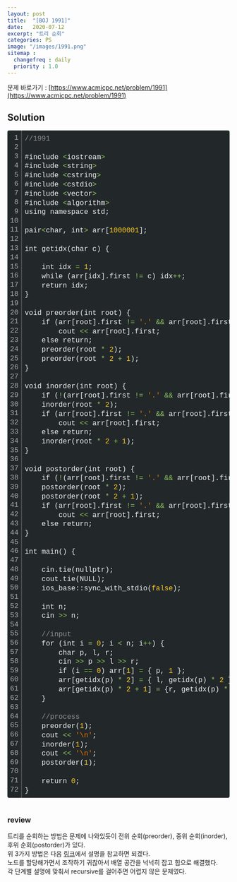 ```yaml
---
layout: post
title:  "[BOJ 1991]"
date:   2020-07-12
excerpt: "트리 순회"
categories: PS
image: "/images/1991.png"
sitemap :
  changefreq : daily
  priority : 1.0
---
```

문제 바로가기 : [https://www.acmicpc.net/problem/1991](https://www.acmicpc.net/problem/1991)

## Solution
<div class="colorscripter-code" style="color:#F1F2F3;font-family:Consolas, 'Liberation Mono', Menlo, Courier, monospace !important; position:relative !important;overflow:auto"><table class="colorscripter-code-table" style="margin:0;padding:0;border:none;background-color:#22282A;border-radius:4px;" cellspacing="0" cellpadding="0"><tr><td style="padding:6px;border-right:2px solid #4f4f4f"><div style="margin:0;padding:0;word-break:normal;text-align:right;color:#aaa;font-family:Consolas, 'Liberation Mono', Menlo, Courier, monospace !important;line-height:130%"><div style="line-height:130%">1</div><div style="line-height:130%">2</div><div style="line-height:130%">3</div><div style="line-height:130%">4</div><div style="line-height:130%">5</div><div style="line-height:130%">6</div><div style="line-height:130%">7</div><div style="line-height:130%">8</div><div style="line-height:130%">9</div><div style="line-height:130%">10</div><div style="line-height:130%">11</div><div style="line-height:130%">12</div><div style="line-height:130%">13</div><div style="line-height:130%">14</div><div style="line-height:130%">15</div><div style="line-height:130%">16</div><div style="line-height:130%">17</div><div style="line-height:130%">18</div><div style="line-height:130%">19</div><div style="line-height:130%">20</div><div style="line-height:130%">21</div><div style="line-height:130%">22</div><div style="line-height:130%">23</div><div style="line-height:130%">24</div><div style="line-height:130%">25</div><div style="line-height:130%">26</div><div style="line-height:130%">27</div><div style="line-height:130%">28</div><div style="line-height:130%">29</div><div style="line-height:130%">30</div><div style="line-height:130%">31</div><div style="line-height:130%">32</div><div style="line-height:130%">33</div><div style="line-height:130%">34</div><div style="line-height:130%">35</div><div style="line-height:130%">36</div><div style="line-height:130%">37</div><div style="line-height:130%">38</div><div style="line-height:130%">39</div><div style="line-height:130%">40</div><div style="line-height:130%">41</div><div style="line-height:130%">42</div><div style="line-height:130%">43</div><div style="line-height:130%">44</div><div style="line-height:130%">45</div><div style="line-height:130%">46</div><div style="line-height:130%">47</div><div style="line-height:130%">48</div><div style="line-height:130%">49</div><div style="line-height:130%">50</div><div style="line-height:130%">51</div><div style="line-height:130%">52</div><div style="line-height:130%">53</div><div style="line-height:130%">54</div><div style="line-height:130%">55</div><div style="line-height:130%">56</div><div style="line-height:130%">57</div><div style="line-height:130%">58</div><div style="line-height:130%">59</div><div style="line-height:130%">60</div><div style="line-height:130%">61</div><div style="line-height:130%">62</div><div style="line-height:130%">63</div><div style="line-height:130%">64</div><div style="line-height:130%">65</div><div style="line-height:130%">66</div><div style="line-height:130%">67</div><div style="line-height:130%">68</div><div style="line-height:130%">69</div><div style="line-height:130%">70</div><div style="line-height:130%">71</div><div style="line-height:130%">72</div></div></td><td style="padding:6px 0;text-align:left"><div style="margin:0;padding:0;color:#F1F2F3;font-family:Consolas, 'Liberation Mono', Menlo, Courier, monospace !important;line-height:130%"><div style="padding:0 6px; white-space:pre; line-height:130%"><span style="color:#919191">//1991</span></div><div style="padding:0 6px; white-space:pre; line-height:130%">&nbsp;</div><div style="padding:0 6px; white-space:pre; line-height:130%">#include&nbsp;<span style="color:#F1F2F3"></span><span style="color:#93C763">&lt;</span>iostream<span style="color:#F1F2F3"></span><span style="color:#93C763">&gt;</span></div><div style="padding:0 6px; white-space:pre; line-height:130%">#include&nbsp;<span style="color:#F1F2F3"></span><span style="color:#93C763">&lt;</span>string<span style="color:#F1F2F3"></span><span style="color:#93C763">&gt;</span></div><div style="padding:0 6px; white-space:pre; line-height:130%">#include&nbsp;<span style="color:#F1F2F3"></span><span style="color:#93C763">&lt;</span>cstring<span style="color:#F1F2F3"></span><span style="color:#93C763">&gt;</span></div><div style="padding:0 6px; white-space:pre; line-height:130%">#include&nbsp;<span style="color:#F1F2F3"></span><span style="color:#93C763">&lt;</span>cstdio<span style="color:#F1F2F3"></span><span style="color:#93C763">&gt;</span></div><div style="padding:0 6px; white-space:pre; line-height:130%">#include&nbsp;<span style="color:#F1F2F3"></span><span style="color:#93C763">&lt;</span>vector<span style="color:#F1F2F3"></span><span style="color:#93C763">&gt;</span></div><div style="padding:0 6px; white-space:pre; line-height:130%">#include&nbsp;<span style="color:#F1F2F3"></span><span style="color:#93C763">&lt;</span>algorithm<span style="color:#F1F2F3"></span><span style="color:#93C763">&gt;</span></div><div style="padding:0 6px; white-space:pre; line-height:130%">using&nbsp;namespace&nbsp;std;</div><div style="padding:0 6px; white-space:pre; line-height:130%">&nbsp;</div><div style="padding:0 6px; white-space:pre; line-height:130%">pair<span style="color:#F1F2F3"></span><span style="color:#93C763">&lt;</span>char,&nbsp;int<span style="color:#F1F2F3"></span><span style="color:#93C763">&gt;</span>&nbsp;arr[<span style="color:#FFCD22">1000001</span>];</div><div style="padding:0 6px; white-space:pre; line-height:130%">&nbsp;</div><div style="padding:0 6px; white-space:pre; line-height:130%">int&nbsp;getidx(char&nbsp;c)&nbsp;{</div><div style="padding:0 6px; white-space:pre; line-height:130%">&nbsp;</div><div style="padding:0 6px; white-space:pre; line-height:130%">&nbsp;&nbsp;&nbsp;&nbsp;int&nbsp;idx&nbsp;<span style="color:#F1F2F3"></span><span style="color:#93C763">=</span>&nbsp;<span style="color:#FFCD22">1</span>;</div><div style="padding:0 6px; white-space:pre; line-height:130%">&nbsp;&nbsp;&nbsp;&nbsp;while&nbsp;(arr[idx].first&nbsp;<span style="color:#F1F2F3"></span><span style="color:#93C763">!</span><span style="color:#F1F2F3"></span><span style="color:#93C763">=</span>&nbsp;c)&nbsp;idx<span style="color:#F1F2F3"></span><span style="color:#93C763">+</span><span style="color:#F1F2F3"></span><span style="color:#93C763">+</span>;</div><div style="padding:0 6px; white-space:pre; line-height:130%">&nbsp;&nbsp;&nbsp;&nbsp;return&nbsp;idx;</div><div style="padding:0 6px; white-space:pre; line-height:130%">}</div><div style="padding:0 6px; white-space:pre; line-height:130%">&nbsp;</div><div style="padding:0 6px; white-space:pre; line-height:130%">void&nbsp;preorder(int&nbsp;root)&nbsp;{</div><div style="padding:0 6px; white-space:pre; line-height:130%">&nbsp;&nbsp;&nbsp;&nbsp;if&nbsp;(arr[root].first&nbsp;<span style="color:#F1F2F3"></span><span style="color:#93C763">!</span><span style="color:#F1F2F3"></span><span style="color:#93C763">=</span>&nbsp;<span style="color:#EC7600">'.'</span>&nbsp;<span style="color:#F1F2F3"></span><span style="color:#93C763">&amp;</span><span style="color:#F1F2F3"></span><span style="color:#93C763">&amp;</span>&nbsp;arr[root].first&nbsp;<span style="color:#F1F2F3"></span><span style="color:#93C763">!</span><span style="color:#F1F2F3"></span><span style="color:#93C763">=</span>&nbsp;<span style="color:#EC7600">'&nbsp;'</span>)</div><div style="padding:0 6px; white-space:pre; line-height:130%">&nbsp;&nbsp;&nbsp;&nbsp;&nbsp;&nbsp;&nbsp;&nbsp;cout&nbsp;<span style="color:#F1F2F3"></span><span style="color:#93C763">&lt;</span><span style="color:#F1F2F3"></span><span style="color:#93C763">&lt;</span>&nbsp;arr[root].first;</div><div style="padding:0 6px; white-space:pre; line-height:130%">&nbsp;&nbsp;&nbsp;&nbsp;else&nbsp;return;</div><div style="padding:0 6px; white-space:pre; line-height:130%">&nbsp;&nbsp;&nbsp;&nbsp;preorder(root&nbsp;<span style="color:#F1F2F3"></span><span style="color:#93C763">*</span>&nbsp;<span style="color:#FFCD22">2</span>);</div><div style="padding:0 6px; white-space:pre; line-height:130%">&nbsp;&nbsp;&nbsp;&nbsp;preorder(root&nbsp;<span style="color:#F1F2F3"></span><span style="color:#93C763">*</span>&nbsp;<span style="color:#FFCD22">2</span>&nbsp;<span style="color:#F1F2F3"></span><span style="color:#93C763">+</span>&nbsp;<span style="color:#FFCD22">1</span>);</div><div style="padding:0 6px; white-space:pre; line-height:130%">}</div><div style="padding:0 6px; white-space:pre; line-height:130%">&nbsp;</div><div style="padding:0 6px; white-space:pre; line-height:130%">void&nbsp;inorder(int&nbsp;root)&nbsp;{</div><div style="padding:0 6px; white-space:pre; line-height:130%">&nbsp;&nbsp;&nbsp;&nbsp;if&nbsp;(<span style="color:#F1F2F3"></span><span style="color:#93C763">!</span>(arr[root].first&nbsp;<span style="color:#F1F2F3"></span><span style="color:#93C763">!</span><span style="color:#F1F2F3"></span><span style="color:#93C763">=</span>&nbsp;<span style="color:#EC7600">'.'</span>&nbsp;<span style="color:#F1F2F3"></span><span style="color:#93C763">&amp;</span><span style="color:#F1F2F3"></span><span style="color:#93C763">&amp;</span>&nbsp;arr[root].first&nbsp;<span style="color:#F1F2F3"></span><span style="color:#93C763">!</span><span style="color:#F1F2F3"></span><span style="color:#93C763">=</span>&nbsp;<span style="color:#EC7600">'&nbsp;'</span>))&nbsp;return;</div><div style="padding:0 6px; white-space:pre; line-height:130%">&nbsp;&nbsp;&nbsp;&nbsp;inorder(root&nbsp;<span style="color:#F1F2F3"></span><span style="color:#93C763">*</span>&nbsp;<span style="color:#FFCD22">2</span>);</div><div style="padding:0 6px; white-space:pre; line-height:130%">&nbsp;&nbsp;&nbsp;&nbsp;if&nbsp;(arr[root].first&nbsp;<span style="color:#F1F2F3"></span><span style="color:#93C763">!</span><span style="color:#F1F2F3"></span><span style="color:#93C763">=</span>&nbsp;<span style="color:#EC7600">'.'</span>&nbsp;<span style="color:#F1F2F3"></span><span style="color:#93C763">&amp;</span><span style="color:#F1F2F3"></span><span style="color:#93C763">&amp;</span>&nbsp;arr[root].first&nbsp;<span style="color:#F1F2F3"></span><span style="color:#93C763">!</span><span style="color:#F1F2F3"></span><span style="color:#93C763">=</span>&nbsp;<span style="color:#EC7600">'&nbsp;'</span>)</div><div style="padding:0 6px; white-space:pre; line-height:130%">&nbsp;&nbsp;&nbsp;&nbsp;&nbsp;&nbsp;&nbsp;&nbsp;cout&nbsp;<span style="color:#F1F2F3"></span><span style="color:#93C763">&lt;</span><span style="color:#F1F2F3"></span><span style="color:#93C763">&lt;</span>&nbsp;arr[root].first;</div><div style="padding:0 6px; white-space:pre; line-height:130%">&nbsp;&nbsp;&nbsp;&nbsp;else&nbsp;return;</div><div style="padding:0 6px; white-space:pre; line-height:130%">&nbsp;&nbsp;&nbsp;&nbsp;inorder(root&nbsp;<span style="color:#F1F2F3"></span><span style="color:#93C763">*</span>&nbsp;<span style="color:#FFCD22">2</span>&nbsp;<span style="color:#F1F2F3"></span><span style="color:#93C763">+</span>&nbsp;<span style="color:#FFCD22">1</span>);</div><div style="padding:0 6px; white-space:pre; line-height:130%">}</div><div style="padding:0 6px; white-space:pre; line-height:130%">&nbsp;</div><div style="padding:0 6px; white-space:pre; line-height:130%">void&nbsp;postorder(int&nbsp;root)&nbsp;{</div><div style="padding:0 6px; white-space:pre; line-height:130%">&nbsp;&nbsp;&nbsp;&nbsp;if&nbsp;(<span style="color:#F1F2F3"></span><span style="color:#93C763">!</span>(arr[root].first&nbsp;<span style="color:#F1F2F3"></span><span style="color:#93C763">!</span><span style="color:#F1F2F3"></span><span style="color:#93C763">=</span>&nbsp;<span style="color:#EC7600">'.'</span>&nbsp;<span style="color:#F1F2F3"></span><span style="color:#93C763">&amp;</span><span style="color:#F1F2F3"></span><span style="color:#93C763">&amp;</span>&nbsp;arr[root].first&nbsp;<span style="color:#F1F2F3"></span><span style="color:#93C763">!</span><span style="color:#F1F2F3"></span><span style="color:#93C763">=</span>&nbsp;<span style="color:#EC7600">'&nbsp;'</span>))&nbsp;return;</div><div style="padding:0 6px; white-space:pre; line-height:130%">&nbsp;&nbsp;&nbsp;&nbsp;postorder(root&nbsp;<span style="color:#F1F2F3"></span><span style="color:#93C763">*</span>&nbsp;<span style="color:#FFCD22">2</span>);</div><div style="padding:0 6px; white-space:pre; line-height:130%">&nbsp;&nbsp;&nbsp;&nbsp;postorder(root&nbsp;<span style="color:#F1F2F3"></span><span style="color:#93C763">*</span>&nbsp;<span style="color:#FFCD22">2</span>&nbsp;<span style="color:#F1F2F3"></span><span style="color:#93C763">+</span>&nbsp;<span style="color:#FFCD22">1</span>);</div><div style="padding:0 6px; white-space:pre; line-height:130%">&nbsp;&nbsp;&nbsp;&nbsp;if&nbsp;(arr[root].first&nbsp;<span style="color:#F1F2F3"></span><span style="color:#93C763">!</span><span style="color:#F1F2F3"></span><span style="color:#93C763">=</span>&nbsp;<span style="color:#EC7600">'.'</span>&nbsp;<span style="color:#F1F2F3"></span><span style="color:#93C763">&amp;</span><span style="color:#F1F2F3"></span><span style="color:#93C763">&amp;</span>&nbsp;arr[root].first&nbsp;<span style="color:#F1F2F3"></span><span style="color:#93C763">!</span><span style="color:#F1F2F3"></span><span style="color:#93C763">=</span>&nbsp;<span style="color:#EC7600">'&nbsp;'</span>)</div><div style="padding:0 6px; white-space:pre; line-height:130%">&nbsp;&nbsp;&nbsp;&nbsp;&nbsp;&nbsp;&nbsp;&nbsp;cout&nbsp;<span style="color:#F1F2F3"></span><span style="color:#93C763">&lt;</span><span style="color:#F1F2F3"></span><span style="color:#93C763">&lt;</span>&nbsp;arr[root].first;</div><div style="padding:0 6px; white-space:pre; line-height:130%">&nbsp;&nbsp;&nbsp;&nbsp;else&nbsp;return;</div><div style="padding:0 6px; white-space:pre; line-height:130%">}</div><div style="padding:0 6px; white-space:pre; line-height:130%">&nbsp;</div><div style="padding:0 6px; white-space:pre; line-height:130%">int&nbsp;main()&nbsp;{</div><div style="padding:0 6px; white-space:pre; line-height:130%">&nbsp;</div><div style="padding:0 6px; white-space:pre; line-height:130%">&nbsp;&nbsp;&nbsp;&nbsp;cin.tie(nullptr);</div><div style="padding:0 6px; white-space:pre; line-height:130%">&nbsp;&nbsp;&nbsp;&nbsp;cout.tie(NULL);</div><div style="padding:0 6px; white-space:pre; line-height:130%">&nbsp;&nbsp;&nbsp;&nbsp;ios_base::sync_with_stdio(<span style="color:#FFCD22">false</span>);</div><div style="padding:0 6px; white-space:pre; line-height:130%">&nbsp;</div><div style="padding:0 6px; white-space:pre; line-height:130%">&nbsp;&nbsp;&nbsp;&nbsp;int&nbsp;n;</div><div style="padding:0 6px; white-space:pre; line-height:130%">&nbsp;&nbsp;&nbsp;&nbsp;cin&nbsp;<span style="color:#F1F2F3"></span><span style="color:#93C763">&gt;</span><span style="color:#F1F2F3"></span><span style="color:#93C763">&gt;</span>&nbsp;n;</div><div style="padding:0 6px; white-space:pre; line-height:130%">&nbsp;</div><div style="padding:0 6px; white-space:pre; line-height:130%">&nbsp;&nbsp;&nbsp;&nbsp;<span style="color:#919191">//input</span></div><div style="padding:0 6px; white-space:pre; line-height:130%">&nbsp;&nbsp;&nbsp;&nbsp;for&nbsp;(int&nbsp;i&nbsp;<span style="color:#F1F2F3"></span><span style="color:#93C763">=</span>&nbsp;<span style="color:#FFCD22">0</span>;&nbsp;i&nbsp;<span style="color:#F1F2F3"></span><span style="color:#93C763">&lt;</span>&nbsp;n;&nbsp;i<span style="color:#F1F2F3"></span><span style="color:#93C763">+</span><span style="color:#F1F2F3"></span><span style="color:#93C763">+</span>)&nbsp;{</div><div style="padding:0 6px; white-space:pre; line-height:130%">&nbsp;&nbsp;&nbsp;&nbsp;&nbsp;&nbsp;&nbsp;&nbsp;char&nbsp;p,&nbsp;l,&nbsp;r;</div><div style="padding:0 6px; white-space:pre; line-height:130%">&nbsp;&nbsp;&nbsp;&nbsp;&nbsp;&nbsp;&nbsp;&nbsp;cin&nbsp;<span style="color:#F1F2F3"></span><span style="color:#93C763">&gt;</span><span style="color:#F1F2F3"></span><span style="color:#93C763">&gt;</span>&nbsp;p&nbsp;<span style="color:#F1F2F3"></span><span style="color:#93C763">&gt;</span><span style="color:#F1F2F3"></span><span style="color:#93C763">&gt;</span>&nbsp;l&nbsp;<span style="color:#F1F2F3"></span><span style="color:#93C763">&gt;</span><span style="color:#F1F2F3"></span><span style="color:#93C763">&gt;</span>&nbsp;r;</div><div style="padding:0 6px; white-space:pre; line-height:130%">&nbsp;&nbsp;&nbsp;&nbsp;&nbsp;&nbsp;&nbsp;&nbsp;if&nbsp;(i&nbsp;<span style="color:#F1F2F3"></span><span style="color:#93C763">=</span><span style="color:#F1F2F3"></span><span style="color:#93C763">=</span>&nbsp;<span style="color:#FFCD22">0</span>)&nbsp;arr[<span style="color:#FFCD22">1</span>]&nbsp;<span style="color:#F1F2F3"></span><span style="color:#93C763">=</span>&nbsp;{&nbsp;p,&nbsp;<span style="color:#FFCD22">1</span>&nbsp;};</div><div style="padding:0 6px; white-space:pre; line-height:130%">&nbsp;&nbsp;&nbsp;&nbsp;&nbsp;&nbsp;&nbsp;&nbsp;arr[getidx(p)&nbsp;<span style="color:#F1F2F3"></span><span style="color:#93C763">*</span>&nbsp;<span style="color:#FFCD22">2</span>]&nbsp;<span style="color:#F1F2F3"></span><span style="color:#93C763">=</span>&nbsp;{&nbsp;l,&nbsp;getidx(p)&nbsp;<span style="color:#F1F2F3"></span><span style="color:#93C763">*</span>&nbsp;<span style="color:#FFCD22">2</span>&nbsp;};</div><div style="padding:0 6px; white-space:pre; line-height:130%">&nbsp;&nbsp;&nbsp;&nbsp;&nbsp;&nbsp;&nbsp;&nbsp;arr[getidx(p)&nbsp;<span style="color:#F1F2F3"></span><span style="color:#93C763">*</span>&nbsp;<span style="color:#FFCD22">2</span>&nbsp;<span style="color:#F1F2F3"></span><span style="color:#93C763">+</span>&nbsp;<span style="color:#FFCD22">1</span>]&nbsp;<span style="color:#F1F2F3"></span><span style="color:#93C763">=</span>&nbsp;{r,&nbsp;getidx(p)&nbsp;<span style="color:#F1F2F3"></span><span style="color:#93C763">*</span>&nbsp;<span style="color:#FFCD22">2</span>&nbsp;<span style="color:#F1F2F3"></span><span style="color:#93C763">+</span>&nbsp;<span style="color:#FFCD22">1</span>};</div><div style="padding:0 6px; white-space:pre; line-height:130%">&nbsp;&nbsp;&nbsp;&nbsp;}</div><div style="padding:0 6px; white-space:pre; line-height:130%">&nbsp;</div><div style="padding:0 6px; white-space:pre; line-height:130%">&nbsp;&nbsp;&nbsp;&nbsp;<span style="color:#919191">//process</span></div><div style="padding:0 6px; white-space:pre; line-height:130%">&nbsp;&nbsp;&nbsp;&nbsp;preorder(<span style="color:#FFCD22">1</span>);</div><div style="padding:0 6px; white-space:pre; line-height:130%">&nbsp;&nbsp;&nbsp;&nbsp;cout&nbsp;<span style="color:#F1F2F3"></span><span style="color:#93C763">&lt;</span><span style="color:#F1F2F3"></span><span style="color:#93C763">&lt;</span>&nbsp;<span style="color:#EC7600">'\n'</span>;</div><div style="padding:0 6px; white-space:pre; line-height:130%">&nbsp;&nbsp;&nbsp;&nbsp;inorder(<span style="color:#FFCD22">1</span>);</div><div style="padding:0 6px; white-space:pre; line-height:130%">&nbsp;&nbsp;&nbsp;&nbsp;cout&nbsp;<span style="color:#F1F2F3"></span><span style="color:#93C763">&lt;</span><span style="color:#F1F2F3"></span><span style="color:#93C763">&lt;</span>&nbsp;<span style="color:#EC7600">'\n'</span>;</div><div style="padding:0 6px; white-space:pre; line-height:130%">&nbsp;&nbsp;&nbsp;&nbsp;postorder(<span style="color:#FFCD22">1</span>);</div><div style="padding:0 6px; white-space:pre; line-height:130%">&nbsp;</div><div style="padding:0 6px; white-space:pre; line-height:130%">&nbsp;&nbsp;&nbsp;&nbsp;return&nbsp;<span style="color:#FFCD22">0</span>;</div><div style="padding:0 6px; white-space:pre; line-height:130%">}</div></div><div style="text-align:right;margin-top:-13px;margin-right:5px;font-size:9px;font-style:italic"><a href="http://colorscripter.com/info#e" target="_blank" style="color:#4f4f4ftext-decoration:none">Colored by Color Scripter</a></div></td><td style="vertical-align:bottom;padding:0 2px 4px 0"><a href="http://colorscripter.com/info#e" target="_blank" style="text-decoration:none;color:white"><span style="font-size:9px;word-break:normal;background-color:#4f4f4f;color:white;border-radius:10px;padding:1px">cs</span></a></td></tr></table></div>

<br/>

### review

트리를 순회하는 방법은 문제에 나와있듯이 전위 순회(preorder), 중위 순회(inorder), 후위 순회(postorder)가 있다.<br>
위 3가지 방법은 다음 [링크](https://ko.wikipedia.org/wiki/%ED%8A%B8%EB%A6%AC_%EC%88%9C%ED%9A%8C)에서 설명을 참고하면 되겠다.<br>
노드를 할당해가면서 조작하기 귀찮아서 배열 공간을 넉넉히 잡고 힙으로 해결했다.<br>
각 단계별 설명에 맞춰서 recursive를 걸어주면 어렵지 않은 문제였다.<br>


<script src="https://utteranc.es/client.js"
        repo="yooniversal/blog-comments"
        issue-term="pathname"
        theme="github-light"
        crossorigin="anonymous"
        async>
</script>
